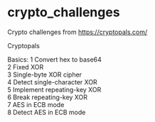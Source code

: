 # crypto_challenges
Crypto challenges from https://cryptopals.com/

Cryptopals

Basics:
  1    Convert hex to base64  
  2    Fixed XOR  
  3    Single-byte XOR cipher  
  4    Detect single-character XOR  
  5    Implement repeating-key XOR  
  6    Break repeating-key XOR  
  7    AES in ECB mode  
  8    Detect AES in ECB mode  
